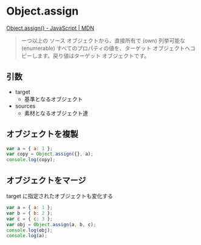 # Object.assign

[Object.assign() - JavaScript | MDN](https://developer.mozilla.org/ja/docs/Web/JavaScript/Reference/Global_Objects/Object/assign)

> 一つ以上の ソース オブジェクトから、直接所有で (own)  列挙可能な (enumerable) すべてのプロパティの値を、ターゲット オブジェクトへコピーします。戻り値はターゲット オブジェクトです。

## 引数

- target
  - 基準となるオブジェクト
- sources
  - 素材となるオブジェクト達

## オブジェクトを複製

```js
var a = { a: 1 };
var copy = Object.assign({}, a);
console.log(copy);
```

## オブジェクトをマージ

target に指定されたオブジェクトも変化する

```js
var a = { a: 1 };
var b = { b: 2 };
var c = { c: 3 };
var obj = Object.assign(a, b, c);
console.log(obj);
console.log(a);
```
